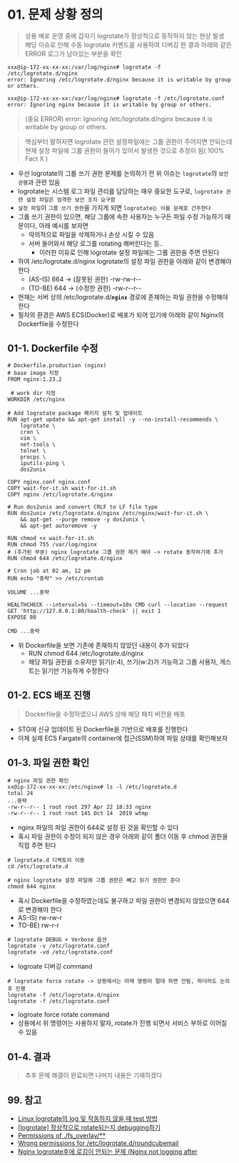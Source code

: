 # 01. 문제 상황 정의

> 상용 배포 운영 중에 갑자기 logrotate가 정상적으로 동작하지 않는 현상 발생  
> 해당 이슈로 인해 수동 logrotate 커멘드를 사용하여 디버깅 한 결과 아래와 같은 ERROR 로그가 남아있는 부분을 확인

```shell
xxx@ip-172-xx-xx-xx:/var/log/nginx# logrotate -f /etc/logrotate.d/nginx
error: Ignoring /etc/logrotate.d/nginx because it is writable by group or others.

xxx@ip-172-xx-xx-xx:/var/log/nginx# logrotate -f /etc/logrotate.conf
error: Ignoring nginx because it is writable by group or others.
```

> (중요 ERROR) error: Ignoring /etc/logrotate.d/nginx because it is writable by group or others.

> 핵심부터 말하자면 logrotate 관련 설정파일에는 그룹 권한이 주어지면 안되는데  
> 현재 설정 파일에 그룹 권한이 들어가 있어서 발생한 것으로 추정이 됨( 100% Fact X )

- 우선 logrotate의 그룹 쓰기 권한 문제를 논의하기 전 위 이슈는 `logrotate`의 `보안 관행`과 관련 있음
- logrotate는 시스템 로그 파일 관리를 담당하는 매우 중요한 도구로, `logrotate 관련 설정 파일은 엄격한 보안 조치 요구함`
- `설정 파일`이 `그룹 쓰기 권한`을 가지게 되면 `logrotate는 이를 문제로 간주한다`
- 그룹 쓰기 권한이 있으면, 해당 그룹에 속한 사용자는 누구든 파일 수정 가능하기 때문이다, 아래 예시를 보자면
  - 악의적으로 파일을 삭제하거나 손상 시킬 수 있음
  - 서버 들어와서 해당 로그를 rotating 해버린다는 등..
    - 이러한 이유로 인해 logrotate 설정 파일에는 그룹 권한을 주면 안된다
- 하여 /etc/logrotate.d/nginx logrotate의 설정 파일 권한을 아래와 같이 변경해야 한다
  - (AS-IS) 664 -> (잘못된 권한) -rw-rw-r--
  - (TO-BE) 644 -> (수정한 권한) -rw-r--r--
- 현재는 서버 상의 /etc/logrotate.d/**`nginx`** 경로에 존재하는 파일 권한을 수정해야 한다
- 필자의 환경은 AWS ECS(Docker)로 배포가 되어 있기에 아래와 같이 Nginx의 Dockerfile을 수정한다

## 01-1. Dockerfile 수정

```shell
# Dockerfile.production (nginx)
# base image 지정
FROM nginx:1.23.2
 
 # work dir 지정
WORKDIR /etc/nginx

# Add logrotate package 패키지 설치 및 업데이트
RUN apt-get update && apt-get install -y --no-install-recommends \
    logrotate \
    cron \
    vim \
    net-tools \
    telnet \
    procps \
    iputils-ping \
    dos2unix

COPY nginx.conf nginx.conf
COPY wait-for-it.sh wait-for-it.sh
COPY nginx /etc/logrotate.d/nginx

# Run dos2unix and convert CRLF to LF file type
RUN dos2unix /etc/logrotate.d/nginx /etc/nginx/wait-for-it.sh \
    && apt-get --purge remove -y dos2unix \
    && apt-get autoremove -y

RUN chmod +x wait-for-it.sh
RUN chmod 755 /var/log/nginx
# (추가된 부분) nginx logrotate 그룹 권한 제거 해야 -> rotate 동작하기에 추가
RUN chmod 644 /etc/logrotate.d/nginx

# Cron job at 02 am, 12 pm
RUN echo "중략" >> /etc/crontab

VOLUME ...중략

HEALTHCHECK --interval=5s --timeout=10s CMD curl --location --request GET 'http://127.0.0.1:80/health-check' || exit 1
EXPOSE 80

CMD ...중략
```

- 위 Dockerfile을 보면 기존에 존재하지 않았던 내용이 추가 되었다
  - RUN chmod 644 /etc/logrotate.d/nginx
  - 해당 파일 권한을 소유자만 읽기(r:4), 쓰기(w:2)가 가능하고 그룹 사용자, 게스트는 읽기만 가능하게 수정한다

## 01-2. ECS 배포 진행

> Dockerfile을 수정하였으니 AWS 상에 해당 패치 버전을 배포  

- STG에 신규 업데이트 된 Dockerfile을 기반으로 배포를 진행한다
- 이제 실제 ECS Fargate의 container에 접근(SSM)하여 파일 상태를 확인해보자

## 01-3. 파일 권한 확인

```shell
# nginx 파일 권한 확인
xx@ip-172-xx-xx-xx:/etc/nginx# ls -l /etc/logrotate.d
total 24
...중략
-rw-r--r-- 1 root root 297 Apr 22 18:33 nginx
-rw-r--r-- 1 root root 145 Oct 14  2019 wtmp
```

- nginx 파일의 파일 권한이 644로 설정 된 것을 확인할 수 있다
- 혹시 파일 권한이 수정이 되지 않은 경우 아래와 같이 폴더 이동 후 chmod 권한을 직접 주면 된다

```shell
# logrotate.d 디렉토리 이동
cd /etc/logrotate.d
```

```shell
# nginx logrotate 설정 파일에 그룹 권한은 빼고 읽기 권한만 준다
chmod 644 nginx 
```

- 혹시 Dockerfile을 수정하였는데도 불구하고 파일 권한이 변경되지 않았으면 644로 변경해야 한다
- AS-IS) rw-rw-r
- TO-BE) rw-r-r

```shell
# logrotate DEBUG + Verbose 옵션
logrotate -v /etc/logrotate.conf
logrotate -vd /etc/logrotate.conf
```

- logroate 디버깅 command

```shell
# logrotate force rotate -> 상용에서는 아래 명령어 절대 하면 안됨, 하더라도 논의 후 진행
logrotate -f /etc/logrotate.d/nginx
logrotate -f /etc/logrotate.conf
```

- logroate force rotate command
- 상용에서 위 명령어는 사용하지 말자, rotate가 진행 되면서 서비스 부하로 이어질 수 있음

## 01-4. 결과

> 추후 문제 해결이 완료되면 나머지 내용은 기재하겠다

## 99. 참고

- [Linux logrotate의 log 및 작동하지 않을 때 test 방법](https://github.com/ym1085/TIL-Category.git)
- [[logrotate] 정상적으로 rotate되는지 debugging하기](https://blog.leocat.kr/notes/2018/01/30/logrotate-debugging)
- [Permissions of ./fs_overlay/**](https://github.com/SteveLTN/https-portal/issues/265)
- [Wrong permissions for /etc/logrotate.d/roundcubemail](https://github.com/remicollet/remirepo/issues/145)
- [Nginx logrotate후에 로깅이 안되는 문제 (Nginx not logging after](https://hodolman.com/42)
